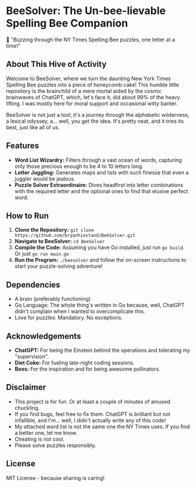 # BeeSolver: The Un-bee-lievable Spelling Bee Companion

🐝 "Buzzing through the NY Times Spelling Bee puzzles, one letter at a time!"

## About This Hive of Activity

Welcome to BeeSolver, where we turn the daunting New York Times Spelling Bee puzzles into a piece of honeycomb cake! This humble little repository is the brainchild of a mere mortal aided by the cosmic brainwaves of ChatGPT, which, let's face it, did about 99% of the heavy lifting. I was mostly here for moral support and occasional witty banter.

BeeSolver is not just a tool; it's a journey through the alphabetic wilderness, a lexical odyssey, a... well, you get the idea. It's pretty neat, and it tries its best, just like all of us.

## Features

- **Word List Wizardry:** Filters through a vast ocean of words, capturing only those precious enough to be 4 to 10 letters long.
- **Letter Juggling:** Generates maps and lists with such finesse that even a juggler would be jealous.
- **Puzzle Solver Extraordinaire:** Dives headfirst into letter combinations with the required letter and the optional ones to find that elusive perfect word.

## How to Run

1. **Clone the Repository:** `git clone https://github.com/bryanhiestand/BeeSolver.git`
2. **Navigate to BeeSolver:** `cd BeeSolver`
3. **Compile the Code:** Assuming you have Go installed, just run `go build`. Or just `go run main.go`
4. **Run the Program:** `./beesolver` and follow the on-screen instructions to start your puzzle-solving adventure!

## Dependencies

- A brain (preferably functioning)
- Go Language: The whole thing's written in Go because, well, ChatGPT didn't complain when I wanted to overcomplicate this.
- Love for puzzles: Mandatory. No exceptions.

## Acknowledgements

- **ChatGPT:** For being the Einstein behind the operations and tolerating my "supervision".
- **Diet Coke:** For fueling late-night coding sessions.
- **Bees:** For the inspiration and for being awesome pollinators.

## Disclaimer

- This project is for fun. Or at least a couple of minutes of amused chuckling.
- If you find bugs, feel free to fix them. ChatGPT is brilliant but not infallible, and I'm... well, I didn't actually write any of this code!
- My attached word list is not the same one the NY Times uses. If you find a better one, let me know.
- Cheating is not cool.
- Please solve puzzles responsibly.

## License

MIT License - because sharing is caring!
